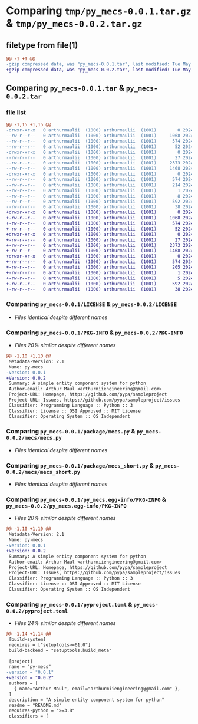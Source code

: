 # Comparing `tmp/py_mecs-0.0.1.tar.gz` & `tmp/py_mecs-0.0.2.tar.gz`

## filetype from file(1)

```diff
@@ -1 +1 @@
-gzip compressed data, was "py_mecs-0.0.1.tar", last modified: Tue May 28 18:30:48 2024, max compression
+gzip compressed data, was "py_mecs-0.0.2.tar", last modified: Tue May 28 19:10:03 2024, max compression
```

## Comparing `py_mecs-0.0.1.tar` & `py_mecs-0.0.2.tar`

### file list

```diff
@@ -1,15 +1,15 @@
-drwxr-xr-x   0 arthurmaulii  (1000) arthurmaulii  (1001)        0 2024-05-28 18:30:48.947302 py_mecs-0.0.1/
--rw-r--r--   0 arthurmaulii  (1000) arthurmaulii  (1001)     1068 2024-05-28 11:50:45.000000 py_mecs-0.0.1/LICENSE
--rw-r--r--   0 arthurmaulii  (1000) arthurmaulii  (1001)      574 2024-05-28 18:30:48.947302 py_mecs-0.0.1/PKG-INFO
--rw-r--r--   0 arthurmaulii  (1000) arthurmaulii  (1001)       52 2024-05-28 11:50:45.000000 py_mecs-0.0.1/README.md
-drwxr-xr-x   0 arthurmaulii  (1000) arthurmaulii  (1001)        0 2024-05-28 18:30:48.943969 py_mecs-0.0.1/package/
--rw-r--r--   0 arthurmaulii  (1000) arthurmaulii  (1001)       27 2024-05-28 16:19:25.000000 py_mecs-0.0.1/package/__init__.py
--rw-r--r--   0 arthurmaulii  (1000) arthurmaulii  (1001)     2373 2024-05-28 15:59:42.000000 py_mecs-0.0.1/package/mecs.py
--rw-r--r--   0 arthurmaulii  (1000) arthurmaulii  (1001)     1468 2024-05-28 15:51:19.000000 py_mecs-0.0.1/package/mecs_short.py
-drwxr-xr-x   0 arthurmaulii  (1000) arthurmaulii  (1001)        0 2024-05-28 18:30:48.947302 py_mecs-0.0.1/py_mecs.egg-info/
--rw-r--r--   0 arthurmaulii  (1000) arthurmaulii  (1001)      574 2024-05-28 18:30:48.000000 py_mecs-0.0.1/py_mecs.egg-info/PKG-INFO
--rw-r--r--   0 arthurmaulii  (1000) arthurmaulii  (1001)      214 2024-05-28 18:30:48.000000 py_mecs-0.0.1/py_mecs.egg-info/SOURCES.txt
--rw-r--r--   0 arthurmaulii  (1000) arthurmaulii  (1001)        1 2024-05-28 18:30:48.000000 py_mecs-0.0.1/py_mecs.egg-info/dependency_links.txt
--rw-r--r--   0 arthurmaulii  (1000) arthurmaulii  (1001)        8 2024-05-28 18:30:48.000000 py_mecs-0.0.1/py_mecs.egg-info/top_level.txt
--rw-r--r--   0 arthurmaulii  (1000) arthurmaulii  (1001)      592 2024-05-28 14:24:46.000000 py_mecs-0.0.1/pyproject.toml
--rw-r--r--   0 arthurmaulii  (1000) arthurmaulii  (1001)       38 2024-05-28 18:30:48.947302 py_mecs-0.0.1/setup.cfg
+drwxr-xr-x   0 arthurmaulii  (1000) arthurmaulii  (1001)        0 2024-05-28 19:10:03.618642 py_mecs-0.0.2/
+-rw-r--r--   0 arthurmaulii  (1000) arthurmaulii  (1001)     1068 2024-05-28 11:50:45.000000 py_mecs-0.0.2/LICENSE
+-rw-r--r--   0 arthurmaulii  (1000) arthurmaulii  (1001)      574 2024-05-28 19:10:03.618642 py_mecs-0.0.2/PKG-INFO
+-rw-r--r--   0 arthurmaulii  (1000) arthurmaulii  (1001)       52 2024-05-28 11:50:45.000000 py_mecs-0.0.2/README.md
+drwxr-xr-x   0 arthurmaulii  (1000) arthurmaulii  (1001)        0 2024-05-28 19:10:03.618642 py_mecs-0.0.2/mecs/
+-rw-r--r--   0 arthurmaulii  (1000) arthurmaulii  (1001)       27 2024-05-28 16:19:25.000000 py_mecs-0.0.2/mecs/__init__.py
+-rw-r--r--   0 arthurmaulii  (1000) arthurmaulii  (1001)     2373 2024-05-28 15:59:42.000000 py_mecs-0.0.2/mecs/mecs.py
+-rw-r--r--   0 arthurmaulii  (1000) arthurmaulii  (1001)     1468 2024-05-28 15:51:19.000000 py_mecs-0.0.2/mecs/mecs_short.py
+drwxr-xr-x   0 arthurmaulii  (1000) arthurmaulii  (1001)        0 2024-05-28 19:10:03.618642 py_mecs-0.0.2/py_mecs.egg-info/
+-rw-r--r--   0 arthurmaulii  (1000) arthurmaulii  (1001)      574 2024-05-28 19:10:03.000000 py_mecs-0.0.2/py_mecs.egg-info/PKG-INFO
+-rw-r--r--   0 arthurmaulii  (1000) arthurmaulii  (1001)      205 2024-05-28 19:10:03.000000 py_mecs-0.0.2/py_mecs.egg-info/SOURCES.txt
+-rw-r--r--   0 arthurmaulii  (1000) arthurmaulii  (1001)        1 2024-05-28 19:10:03.000000 py_mecs-0.0.2/py_mecs.egg-info/dependency_links.txt
+-rw-r--r--   0 arthurmaulii  (1000) arthurmaulii  (1001)        5 2024-05-28 19:10:03.000000 py_mecs-0.0.2/py_mecs.egg-info/top_level.txt
+-rw-r--r--   0 arthurmaulii  (1000) arthurmaulii  (1001)      592 2024-05-28 19:06:35.000000 py_mecs-0.0.2/pyproject.toml
+-rw-r--r--   0 arthurmaulii  (1000) arthurmaulii  (1001)       38 2024-05-28 19:10:03.618642 py_mecs-0.0.2/setup.cfg
```

### Comparing `py_mecs-0.0.1/LICENSE` & `py_mecs-0.0.2/LICENSE`

 * *Files identical despite different names*

### Comparing `py_mecs-0.0.1/PKG-INFO` & `py_mecs-0.0.2/PKG-INFO`

 * *Files 20% similar despite different names*

```diff
@@ -1,10 +1,10 @@
 Metadata-Version: 2.1
 Name: py-mecs
-Version: 0.0.1
+Version: 0.0.2
 Summary: A simple entity component system for python
 Author-email: Arthur Maul <arthurmiiengineering@gmail.com>
 Project-URL: Homepage, https://github.com/pypa/sampleproject
 Project-URL: Issues, https://github.com/pypa/sampleproject/issues
 Classifier: Programming Language :: Python :: 3
 Classifier: License :: OSI Approved :: MIT License
 Classifier: Operating System :: OS Independent
```

### Comparing `py_mecs-0.0.1/package/mecs.py` & `py_mecs-0.0.2/mecs/mecs.py`

 * *Files identical despite different names*

### Comparing `py_mecs-0.0.1/package/mecs_short.py` & `py_mecs-0.0.2/mecs/mecs_short.py`

 * *Files identical despite different names*

### Comparing `py_mecs-0.0.1/py_mecs.egg-info/PKG-INFO` & `py_mecs-0.0.2/py_mecs.egg-info/PKG-INFO`

 * *Files 20% similar despite different names*

```diff
@@ -1,10 +1,10 @@
 Metadata-Version: 2.1
 Name: py-mecs
-Version: 0.0.1
+Version: 0.0.2
 Summary: A simple entity component system for python
 Author-email: Arthur Maul <arthurmiiengineering@gmail.com>
 Project-URL: Homepage, https://github.com/pypa/sampleproject
 Project-URL: Issues, https://github.com/pypa/sampleproject/issues
 Classifier: Programming Language :: Python :: 3
 Classifier: License :: OSI Approved :: MIT License
 Classifier: Operating System :: OS Independent
```

### Comparing `py_mecs-0.0.1/pyproject.toml` & `py_mecs-0.0.2/pyproject.toml`

 * *Files 24% similar despite different names*

```diff
@@ -1,14 +1,14 @@
 [build-system]
 requires = ["setuptools>=61.0"]
 build-backend = "setuptools.build_meta"
 
 [project]
 name = "py-mecs"
-version = "0.0.1"
+version = "0.0.2"
 authors = [
   { name="Arthur Maul", email="arthurmiiengineering@gmail.com" },
 ]
 description = "A simple entity component system for python"
 readme = "README.md"
 requires-python = ">=3.8"
 classifiers = [
```

